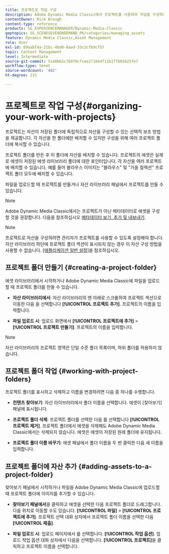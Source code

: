 ```yaml
---
title: 프로젝트로 작업 구성
description: Adobe Dynamic Media Classic에서 프로젝트를 사용하여 작업을 구성하는 방법에 대해 알아봅니다.
contentOwner: Rick Brough
content-type: reference
products: SG_EXPERIENCEMANAGER/Dynamic-Media-Classic
geptopics: SG_SCENESEVENONDEMAND_PK/categories/managing_assets
feature: Dynamic Media Classic,Asset Management
role: User
exl-id: 69aabf4a-21bc-4bd8-8aad-33c2cfb9cf57
topic: Content Management
level: Intermediate
source-git-commit: 5140b62c76970cfcee271664f11b1ff605625fe7
workflow-type: tm+mt
source-wordcount: '482'
ht-degree: 21%

---
```


# 프로젝트로 작업 구성{#organizing-your-work-with-projects}

프로젝트는 자산이 저장된 폴더에 독립적으로 자산을 구성할 수 있는 선택적 보조 방법을 제공합니다. 각 자산을 한 폴더에만 배치할 수 있지만 구성을 위해 여러 프로젝트 폴더에 복사할 수 있습니다.

프로젝트 폴더를 만든 후 이 폴더에 자산을 배치할 수 있습니다. 프로젝트의 에셋은 실제로 에셋이 저장된 에셋 라이브러리 폴더에 대한 포인터입니다. 각 자산을 여러 프로젝트에 배치할 수 있습니다. 예를 들어 블라우스 이미지는 &quot;블라우스&quot; 및 &quot;가을 컬렉션&quot; 프로젝트 폴더 모두에 배치할 수 있습니다.

파일을 업로드할 때 프로젝트를 만들거나 자산 라이브러리 패널에서 프로젝트를 만들 수 있습니다.

>[!NOTE]
>
>Adobe Dynamic Media Classic에서는 프로젝트가 아닌 메타데이터로 에셋을 구성할 것을 권장합니다. 다음을 참조하십시오 [메타데이터 보기, 추가 및 내보내기](viewing-adding-exporting-metadata.md).

>[!NOTE]
>
>프로젝트로 자산을 구성하려면 관리자가 프로젝트를 사용할 수 있도록 설정해야 합니다. 자산 라이브러리 하단에 프로젝트 폴더 섹션이 표시되지 않는 경우 이 자산 구성 방법을 사용할 수 없습니다. [[애플리케이션 일반 설정]](application-setup.md#general-settings)을 참조하십시오.

## 프로젝트 폴더 만들기 {#creating-a-project-folder}

에셋 라이브러리에서 시작하거나 Adobe Dynamic Media Classic에 파일을 업로드할 때 프로젝트 폴더를 만들 수 있습니다.

* **자산 라이브러리에서**: 자산 라이브러리의 맨 아래로 스크롤하여 프로젝트 섹션으로 이동한 다음 을 선택합니다 **[!UICONTROL 프로젝트 추가]**. 프로젝트의 이름을 입력합니다.

* **파일 업로드 시**: 업로드 화면에서 **[!UICONTROL 프로젝트에 추가]** > **[!UICONTROL 프로젝트 만들기]**. 프로젝트의 이름을 입력합니다.

>[!NOTE]
>
>자산 라이브러리의 프로젝트 영역은 단일 수준 폴더 목록이며, 하위 폴더를 허용하지 않습니다.

## 프로젝트 폴더 작업 {#working-with-project-folders}

프로젝트 폴더를 표시하고 삭제하고 이름을 변경하려면 다음 중 하나를 수행합니다.

* **컨텐츠 찾아보기**: 자산 라이브러리에서 폴더 이름을 선택합니다. 에셋이 [찾아보기] 패널에 표시됩니다.

* **프로젝트 폴더 삭제**: 프로젝트 폴더를 선택한 다음 를 선택합니다 **[!UICONTROL 프로젝트 제거]**. 프로젝트 폴더에서 에셋을 삭제해도 Adobe Dynamic Media Classic에서는 삭제되지 않습니다. 에셋은 에셋이 저장된 원래 폴더에 유지됩니다.

* **프로젝트 폴더 이름 바꾸기**: 에셋 패널에서 폴더 이름을 두 번 클릭한 다음 새 이름을 입력합니다.

## 프로젝트 폴더에 자산 추가 {#adding-assets-to-a-project-folder}

찾아보기 패널에서 시작하거나 파일을 Adobe Dynamic Media Classic에 업로드할 때 프로젝트 폴더에 이미지를 추가할 수 있습니다.

* **찾아보기 패널에서**&#x200B;을 클릭하고 에셋을 선택한 다음 프로젝트 폴더로 드래그합니다. 다음 위치로 이동할 수도 있습니다. **[!UICONTROL 파일]** > **[!UICONTROL 프로젝트에 추가]**. 프로젝트 선택 대화 상자에서 프로젝트 폴더 이름을 선택한 다음 **[!UICONTROL 제출]**.

* **파일 업로드 시**: 업로드 페이지에서 를 선택합니다. **[!UICONTROL 작업 옵션]**. 업로드 작업 옵션 대화 상자에서 다음을 선택합니다. **[!UICONTROL 프로젝트]**&#x200B;을 클릭하고 프로젝트 이름을 선택합니다.
